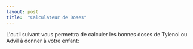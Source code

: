 ```yaml
---
layout: post
title:  "Calculateur de Doses"
---
```

L'outil suivant vous permettra de calculer les bonnes doses de Tylenol ou Advil à donner à votre enfant:
